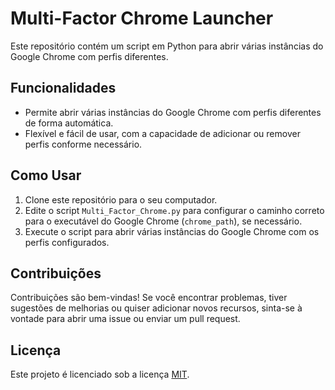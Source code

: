 # Multi-Factor Chrome Launcher

Este repositório contém um script em Python para abrir várias instâncias do Google Chrome com perfis diferentes.

## Funcionalidades

- Permite abrir várias instâncias do Google Chrome com perfis diferentes de forma automática.
- Flexível e fácil de usar, com a capacidade de adicionar ou remover perfis conforme necessário.

## Como Usar

1. Clone este repositório para o seu computador.
2. Edite o script `Multi_Factor_Chrome.py` para configurar o caminho correto para o executável do Google Chrome (`chrome_path`), se necessário.
3. Execute o script para abrir várias instâncias do Google Chrome com os perfis configurados.

## Contribuições

Contribuições são bem-vindas! Se você encontrar problemas, tiver sugestões de melhorias ou quiser adicionar novos recursos, sinta-se à vontade para abrir uma issue ou enviar um pull request.

## Licença

Este projeto é licenciado sob a licença [MIT](https://opensource.org/licenses/MIT).
